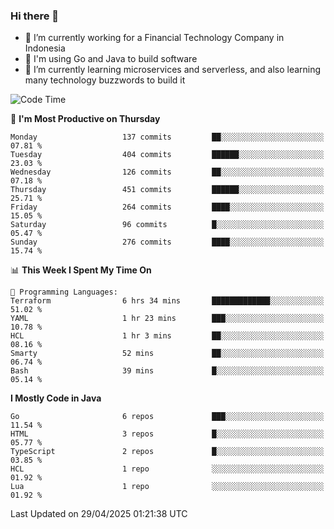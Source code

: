 ### Hi there 👋

<!--
**mazzama/mazzama** is a ✨ _special_ ✨ repository because its `README.md` (this file) appears on your GitHub profile.

Here are some ideas to get you started:

- 🔭 I’m currently working on ...
- 🌱 I’m currently learning ...
- 👯 I’m looking to collaborate on ...
- 🤔 I’m looking for help with ...
- 💬 Ask me about ...
- 📫 How to reach me: ...
- 😄 Pronouns: ...
- ⚡ Fun fact: ...
-->

- 🔭 I’m currently working for a Financial Technology Company in Indonesia
- :gun: I'm using Go and Java to build software
- 🌱 I’m currently learning microservices and serverless, and also learning many technology buzzwords to build it

<!--START_SECTION:waka-->
![Code Time](http://img.shields.io/badge/Code%20Time-3%2C867%20hrs%206%20mins-blue)

📅 **I'm Most Productive on Thursday** 

```text
Monday                   137 commits         ██░░░░░░░░░░░░░░░░░░░░░░░   07.81 % 
Tuesday                  404 commits         ██████░░░░░░░░░░░░░░░░░░░   23.03 % 
Wednesday                126 commits         ██░░░░░░░░░░░░░░░░░░░░░░░   07.18 % 
Thursday                 451 commits         ██████░░░░░░░░░░░░░░░░░░░   25.71 % 
Friday                   264 commits         ████░░░░░░░░░░░░░░░░░░░░░   15.05 % 
Saturday                 96 commits          █░░░░░░░░░░░░░░░░░░░░░░░░   05.47 % 
Sunday                   276 commits         ████░░░░░░░░░░░░░░░░░░░░░   15.74 % 
```


📊 **This Week I Spent My Time On** 

```text
💬 Programming Languages: 
Terraform                6 hrs 34 mins       █████████████░░░░░░░░░░░░   51.02 % 
YAML                     1 hr 23 mins        ███░░░░░░░░░░░░░░░░░░░░░░   10.78 % 
HCL                      1 hr 3 mins         ██░░░░░░░░░░░░░░░░░░░░░░░   08.16 % 
Smarty                   52 mins             ██░░░░░░░░░░░░░░░░░░░░░░░   06.74 % 
Bash                     39 mins             █░░░░░░░░░░░░░░░░░░░░░░░░   05.14 % 
```

**I Mostly Code in Java** 

```text
Go                       6 repos             ███░░░░░░░░░░░░░░░░░░░░░░   11.54 % 
HTML                     3 repos             █░░░░░░░░░░░░░░░░░░░░░░░░   05.77 % 
TypeScript               2 repos             █░░░░░░░░░░░░░░░░░░░░░░░░   03.85 % 
HCL                      1 repo              ░░░░░░░░░░░░░░░░░░░░░░░░░   01.92 % 
Lua                      1 repo              ░░░░░░░░░░░░░░░░░░░░░░░░░   01.92 % 
```




 Last Updated on 29/04/2025 01:21:38 UTC
<!--END_SECTION:waka-->
